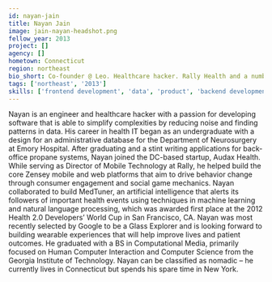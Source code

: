```yaml
---
id: nayan-jain
title: Nayan Jain
image: jain-nayan-headshot.png
fellow_year: 2013
project: []
agency: []
hometown: Connecticut
region: northeast
bio_short: Co-founder @ Leo. Healthcare hacker. Rally Health and a number of other start ups. Computational Media at the Georgia Institute of Technology.
tags: ['northeast', '2013']
skills: ['frontend development', 'data', 'product', 'backend development', 'design', 'user experience', 'digital']
---
```


Nayan is an engineer and healthcare hacker with a passion for developing software that is able to simplify complexities by reducing noise and finding patterns in data.  His career in health IT began as an undergraduate with a design for an administrative database for the Department of Neurosurgery at Emory Hospital.  After graduating and a stint writing applications for back-office propane systems, Nayan joined the DC-based startup, Audax Health.  While serving as Director of Mobile Technology at Rally, he helped build the core Zensey mobile and web platforms that aim to drive behavior change through consumer engagement and social game mechanics.  Nayan collaborated to build MedTuner, an artificial intelligence that alerts its followers of important health events using techniques in machine learning and natural language processing, which was awarded first place at the 2012 Health 2.0 Developers’ World Cup in San Francisco, CA.  Nayan was most recently selected by Google to be a Glass Explorer and is looking forward to building wearable experiences that will help improve lives and patient outcomes.  He graduated with a BS in Computational Media, primarily focused on Human Computer Interaction and Computer Science from the Georgia Institute of Technology.  Nayan can be classified as nomadic – he currently lives in Connecticut but spends his spare time in New York.
